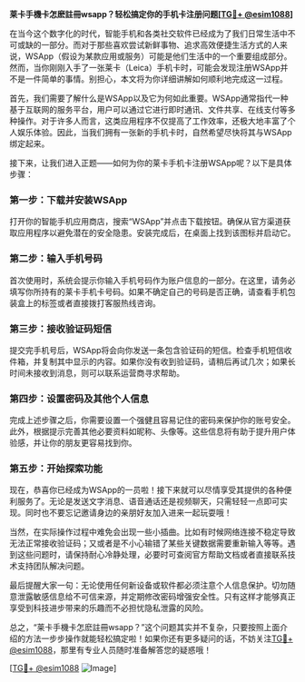 **莱卡手機卡怎麽註冊wsapp？轻松搞定你的手机卡注册问题[[TG💪+ @esim1088](https://t.me/s/esim1088)]**

在当今这个数字化的时代，智能手机和各类社交软件已经成为了我们日常生活中不可或缺的一部分。而对于那些喜欢尝试新鲜事物、追求高效便捷生活方式的人来说，WSApp（假设为某款应用或服务）可能是他们生活中的一个重要组成部分。然而，当你刚刚入手了一张莱卡（Leica）手机卡时，可能会发现注册WSApp并不是一件简单的事情。别担心，本文将为你详细讲解如何顺利地完成这一过程。

首先，我们需要了解什么是WSApp以及它为何如此重要。WSApp通常指代一种基于互联网的服务平台，用户可以通过它进行即时通讯、文件共享、在线支付等多种操作。对于许多人而言，这类应用程序不仅提高了工作效率，还极大地丰富了个人娱乐体验。因此，当我们拥有一张新的手机卡时，自然希望尽快将其与WSApp绑定起来。

接下来，让我们进入正题——如何为你的莱卡手机卡注册WSApp呢？以下是具体步骤：

### 第一步：下载并安装WSApp

打开你的智能手机应用商店，搜索“WSApp”并点击下载按钮。确保从官方渠道获取应用程序以避免潜在的安全隐患。安装完成后，在桌面上找到该图标并启动它。

### 第二步：输入手机号码

首次使用时，系统会提示你输入手机号码作为账户信息的一部分。在这里，请务必填写你所持有的莱卡手机卡号码。如果不确定自己的号码是否正确，请查看手机包装盒上的标签或者直接拨打客服热线咨询。

### 第三步：接收验证码短信

提交完手机号后，WSApp将会向你发送一条包含验证码的短信。检查手机短信收件箱，并复制其中显示的内容。如果你没有收到验证码，请稍后再试几次；如果长时间未接收到消息，则可以联系运营商寻求帮助。

### 第四步：设置密码及其他个人信息

完成上述步骤之后，你需要设置一个强健且容易记住的密码来保护你的账号安全。此外，根据提示完善其他必要资料如昵称、头像等。这些信息将有助于提升用户体验感，并让你的朋友更容易找到你。

### 第五步：开始探索功能

现在，恭喜你已经成为WSApp的一员啦！接下来就可以尽情享受其提供的各种便利服务了。无论是发送文字消息、语音通话还是视频聊天，只需轻轻一点即可实现。同时也不要忘记邀请身边的亲朋好友加入进来一起玩耍哦！

当然，在实际操作过程中难免会出现一些小插曲。比如有时候网络连接不稳定导致无法正常接收验证码；又或者是不小心输错了某些关键数据需要重新输入等等。遇到这些问题时，请保持耐心冷静处理，必要时可查阅官方帮助文档或者直接联系技术支持团队解决问题。

最后提醒大家一句：无论使用任何新设备或软件都必须注意个人信息保护。切勿随意泄露敏感信息给不可信来源，并定期修改密码增强安全性。只有这样才能够真正享受到科技进步带来的乐趣而不必担忧隐私泄露的风险。

总之，“莱卡手機卡怎麽註冊wsapp？”这个问题其实并不复杂，只要按照上面介绍的方法一步步操作就能轻松搞定啦！如果你还有更多疑问的话，不妨关注[TG💪+ @esim1088](https://t.me/s/esim1088)，那里有专业人员随时准备解答您的疑惑哦！

[[TG💪+ @esim1088](https://t.me/s/esim1088) ![Image](https://i.postimg.cc/4NQfJmqS/Snipaste-2025-05-13-00-14-12.png)]